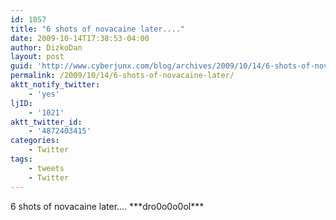 ```yaml
---
id: 1057
title: "6 shots of novacaine later...."
date: 2009-10-14T17:38:53-04:00
author: DizkoDan
layout: post
guid: 'http://www.cyberjunx.com/blog/archives/2009/10/14/6-shots-of-novacaine-later/'
permalink: /2009/10/14/6-shots-of-novacaine-later/
aktt_notify_twitter:
    - 'yes'
ljID:
    - '1021'
aktt_twitter_id:
    - '4872403415'
categories:
    - Twitter
tags:
    - tweets
    - Twitter
---
```


6 shots of novacaine later…. \*\*\*dro0o0o0ol\*\*\*